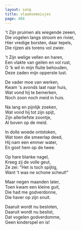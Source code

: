 ```yaml
---
layout: song
title: vlaamsemeisjes
page: 404
---
```


't Zijn pruimen als wiegende zeeen,  
Die vogelen langs stroom en rivier,  
Hier vredige borsten, daar tepels,  
Die rijzen als torens vol zwier.  

't Zijn welige vellen en haren,  
Een vlakte van geilen en vol rust,  
O 'k wil in mijn fluite behouden,  
Deze zaden mijn opperste lust.  

De vader moe van werken,  
Kwam 's avonds laat naar huis,  
Wat vond hij te bemerken,  
Noch zoon noch meid in huis.  

Na lang en pijnlijk zoeken,  
Wat vond hij tot zijn spijt,  
Zijn allerliefste zoontje,  
Al boven op de meid.  

In dolle woede ontstoken,  
Wat toen die smeerlap deed,  
Hij nam een emmer water,  
En goot hem op de twee.  

Op hare blanke nagel,  
Kreeg zij de volle geut,  
Ze zei: "Het is toch spijtig,  
Want 't was ne schone scheut!"  

Maar negen maanden later,  
Toen kwam een kleine guit,  
Die had me godverdonne,  
Die haver op zijn snuit.  

Daaruit wordt nu besloten,  
Daaruit wordt nu beslist,  
Dat vogelen godverdomme,  
Geen kinderspel en is!  
